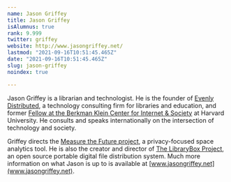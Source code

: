 ```yaml
---
name: Jason Griffey
title: Jason Griffey
isAlumnus: true
rank: 9.999
twitter: griffey
website: http://www.jasongriffey.net/
lastmod: "2021-09-16T10:51:45.465Z"
date: "2021-09-16T10:51:45.465Z"
slug: jason-griffey
noindex: true

---
```

Jason Griffey is a librarian and technologist. He is the founder of [Evenly Distributed](http://evenlydistributed.net), a technology consulting firm for libraries and education, and former [Fellow at the Berkman Klein Center for Internet & Society](https://cyber.law.harvard.edu/newsroom/2015_2016_community) at Harvard University.  He consults and speaks internationally on the intersection of technology and society.  

Griffey directs the [Measure the Future project](http://measurethefuture.net/), a privacy-focused space analytics tool. He is also the creator and director of [The LibraryBox Project](http://librarybox.us/), an open source portable digital file distribution system. Much more information on what Jason is up to is available at [www.jasongriffey.net](www.jasongriffey.net).
